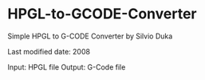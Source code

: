 # HPGL-to-GCODE-Converter
Simple HPGL to G-CODE Converter by Silvio Duka

Last modified date: 2008

Input: HPGL file
Output: G-Code file
